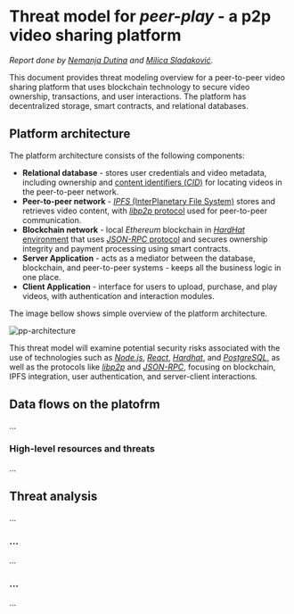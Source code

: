 # Threat model for _peer-play_ - a p2p video sharing platform

_Report done by [Nemanja Dutina](https://github.com/eXtremeNemanja/) and [Milica Sladaković](https://github.com/coma007/)._   



This document provides threat modeling overview for a peer-to-peer video sharing platform that uses blockchain technology to secure video ownership, transactions, and user interactions. The platform has decentralized storage, smart contracts, and relational databases.

## Platform architecture

The platform architecture consists of the following components:

- **Relational database** - stores user credentials and video metadata, including ownership and [content identifiers (_CID_)](https://filebase.com/blog/what-is-an-ipfs-cid/) for locating videos in the peer-to-peer network.
- **Peer-to-peer network** - [_IPFS_ (InterPlanetary File System)](https://docs.ipfs.tech/) stores and retrieves video content, with [_libp2p_ protocol](https://docs.libp2p.io/concepts/fundamentals/protocols/) used for peer-to-peer communication.
- **Blockchain network** - local _Ethereum_ blockchain in [_HardHat_ environment](https://hardhat.org/docs) that uses [_JSON-RPC_ protocol](https://www.jsonrpc.org/) and secures ownership integrity and payment processing using smart contracts.
- **Server Application** - acts as a mediator between the database, blockchain, and peer-to-peer systems - keeps all the business logic in one place.
- **Client Application** - interface for users to upload, purchase, and play videos, with authentication and interaction modules.

The image bellow shows simple overview of the platform architecture.

![pp-architecture](https://github.com/user-attachments/assets/96d743a9-7a41-4efa-8cd9-e22925292de9)

This threat model will examine potential security risks associated with the use of technologies such as [_Node.js_](https://nodejs.org/docs/latest/api/), [_React_](https://react.dev/reference/react), [_Hardhat_](https://hardhat.org/docs), and [_PostgreSQL_](https://wiki.postgresql.org/wiki/Main_Page), as well as the protocols like [_libp2p_](https://docs.libp2p.io/concepts/fundamentals/protocols/) and [_JSON-RPC_](https://www.jsonrpc.org/), focusing on blockchain, IPFS integration, user authentication, and server-client interactions.

## Data flows on the platofrm

...

### High-level resources and threats

...

## Threat analysis

...

### ...

...

### ...

...
